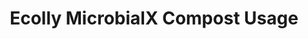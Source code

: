 ---
title: "Ecolly MicrobialX Compost Usage"
# watermark text
watermark: "MicrobialX"
# page header background image
page_header_image: "images/background/about.jpg"
# meta description
description : "Ecolly MicrobialX Compost Usage"

layout : "about"
draft : false

############################## about ###############################
about:
  enable : true
  video_bg_image : "images/about/about-3.jpg"
  video_thumbnail : "images/ecolly/pdf-download.jpg"
  video_link : "MicrobialXCompostCasestudyBookA4.pdf"
  subtitle : "MicrobialX Compost"
  title : "Ecolly MicrobialX Compost Usage"
  content : "Ecolly MicrobialX Compost is a powerful probiotic solution that naturally accelerates the breakdown of organic waste. It reduces foul odors in just 5 days, converts biodegradable waste into rich compost within 21 days, and minimizes pathogens, flies, and mosquitoes; helping to curb the spread of diseases. By reducing soil, water, and air contamination, Ecolly ensures cleaner surroundings and a healthier environment."
  button:
    enable : true
    label : "Download PDF"
    link : "ecollymxcpdf.pdf"
---